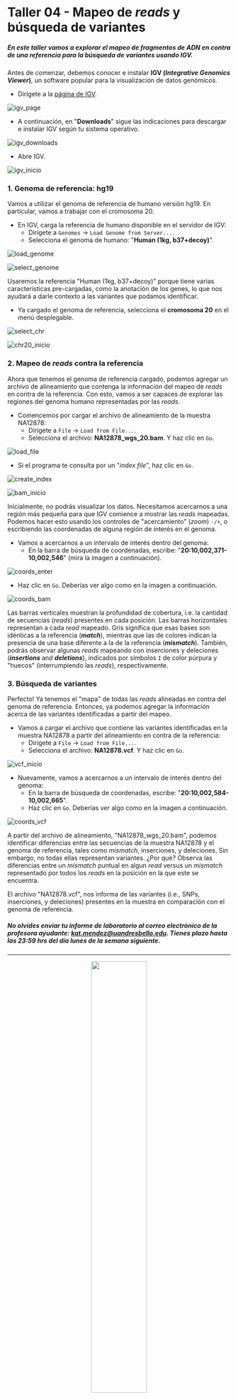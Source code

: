 # Taller 04 - Mapeo de _reads_ y búsqueda de variantes

##### En este taller vamos a explorar el mapeo de fragmentos de ADN en contra de una referencia para la búsqueda de variantes usando IGV.

Antes de comenzar, debemos conocer e instalar **IGV (_Integrative Genomics Viewer_)**, un software popular para la visualización de datos genómicos.

* Dirígete a la [página de IGV](http://software.broadinstitute.org/software/igv/home).

![igv_page](https://github.com/BIOQ380/Taller/blob/master/images/igv_page.png?raw=true)

* A continuación, en "**Downloads**" sigue las indicaciones para descargar e instalar IGV según tu sistema operativo.

![igv_downloads](https://github.com/BIOQ380/Taller/blob/master/images/igv_downloads.png?raw=true)

* Abre IGV.

![igv_inicio](https://github.com/BIOQ380/Taller/blob/master/images/igv_inicio.png?raw=true)

### 1. Genoma de referencia: hg19

Vamos a utilizar el genoma de referencia de humano versión hg19. En particular, vamos a trabajar con el cromosoma 20.

* En IGV, carga la referencia de humano disponible en el servidor de IGV:
	* Dirígete a `Genomes` -> `Load Genome from Server...`.
	* Selecciona el genoma de humano: "**Human (1kg, b37+decoy)**".

![load_genome](https://us.v-cdn.net/5019796/uploads/FileUpload/50/ea77178d2c4407230d0a0282777951.png)

![select_genome](https://github.com/BIOQ380/Taller/blob/master/images/select_genome.png?raw=true)

Usaremos la referencia "Human (1kg, b37+decoy)" porque tiene varias características pre-cargadas, como la anotación de los genes, lo que nos ayudará a darle contexto a las variantes que podamos identificar.

* Ya cargado el genoma de referencia, selecciona el **cromosoma 20** en el menú desplegable.

![select_chr](https://github.com/BIOQ380/Taller/blob/master/images/select_chr.png?raw=true)

![chr20_inicio](https://github.com/BIOQ380/Taller/blob/master/images/chr20_inicio.png?raw=true)

### 2. Mapeo de _reads_ contra la referencia

Ahora que tenemos el genoma de referencia cargado, podemos agregar un archivo de alineamiento que contenga la información del mapeo de _reads_ en contra de la referencia. Con esto, vamos a ser capaces de explorar las regiones del genoma humano representadas por las _reads_.

* Comencemos por cargar el archivo de alineamiento de la muestra NA12878:
	* Dirígete a `File` -> `Load from File...`.
	* Selecciona el archivo: **NA12878_wgs_20.bam**. Y haz clic en `Go`.

![load_file](https://us.v-cdn.net/5019796/uploads/FileUpload/10/48eeee26b88c6acafde8a76e8da4dd.png)

* Si el programa te consulta por un "_index file_", haz clic en `Go`.

![create_index](https://github.com/BIOQ380/Taller/blob/master/images/create_index.png?raw=true)

![bam_inicio](https://github.com/BIOQ380/Taller/blob/master/images/bam_inicio.png?raw=true)

Inicialmente, no podrás visualizar los datos. Necesitamos acercarnos a una región más pequeña para que IGV comience a mostrar las _reads_ mapeadas. Podemos hacer esto usando los controles de "acercamiento" (_zoom_) `-/+`, o escribiendo las coordenadas de alguna región de interés en el genoma.

* Vamos a acercarnos a un intervalo de interés dentro del genoma:
	* En la barra de búsqueda de coordenadas, escribe: "**20:10,002,371-10,002,546**" (mira la imagen a continuación).

![coords_enter](https://github.com/BIOQ380/Taller/blob/master/images/coords_enter.png?raw=true)

* Haz clic en `Go`. Deberías ver algo como en la imagen a continuación.

![coords_bam](https://github.com/BIOQ380/Taller/blob/master/images/coords_bam.png?raw=true)

Las barras verticales muestran la profundidad de cobertura, i.e. la cantidad de secuencias (_reads_) presentes en cada posición. Las barras horizontales representan a cada _read_ mapeado. Gris significa que esas bases son idénticas a la referencia (**_match_**), mientras que las de colores indican la presencia de una base diferente a la de la referencia (**_mismatch_**). También, podrás observar algunas _reads_ mapeando con inserciones y deleciones (**_insertions_** and **_deletions_**), indicados por símbolos `I` de color púrpura y "huecos" (interrumpiendo las _reads_), respectivamente.

### 3. Búsqueda de variantes

Perfecto! Ya tenemos el "mapa" de todas las _reads_ alineadas en contra del genoma de referencia. Entonces, ya podemos agregar la información acerca de las variantes identificadas a partir del mapeo.

* Vamos a cargar el archivo que contiene las variantes identificadas en la muestra NA12878 a partir del alineamiento en contra de la referencia:
	* Dirígete a `File` -> `Load from File...`.
	* Selecciona el archivo: **NA12878.vcf**. Y haz clic en `Go`.

![vcf_inicio](https://github.com/BIOQ380/Taller/blob/master/images/vcf_inicio.png?raw=true)

* Nuevamente, vamos a acercarnos a un intervalo de interés dentro del genoma:
	* En la barra de búsqueda de coordenadas, escribe: "**20:10,002,584-10,002,665**".
	* Haz clic en `Go`. Deberías ver algo como en la imagen a continuación.

![coords_vcf](https://github.com/BIOQ380/Taller/blob/master/images/coords_vcf.png?raw=true)

A partir del archivo de alineamiento, "NA12878_wgs_20.bam", podemos identificar diferencias entre las secuencias de la muestra NA12878 y el genoma de referencia, tales como _mismatch_, inserciones, y deleciones. Sin embargo, no todas ellas representan variantes. ¿Por qué? Observa las diferencias entre un _mismatch_ puntual en algun _read_ versus un _mismatch_ representado por todos los _reads_ en la posición en la que este se encuentra.

El archivo "NA12878.vcf", nos informa de las variantes (i.e., SNPs, inserciones, y deleciones) presentes en la muestra en comparación con el genoma de referencia.

##### No olvides enviar tu informe de laboratorio al correo electrónico de la profesora ayudante: kat.mendez@uandresbello.edu. Tienes plazo hasta las 23:59 hrs del día lunes de la semana siguiente.

---

<p align="center">
<img width="50%" src="https://github.com/bioinf-biotec/labs_bioinf/blob/master/images/unab_cbib_horizontal.png?raw=true">
</p>
